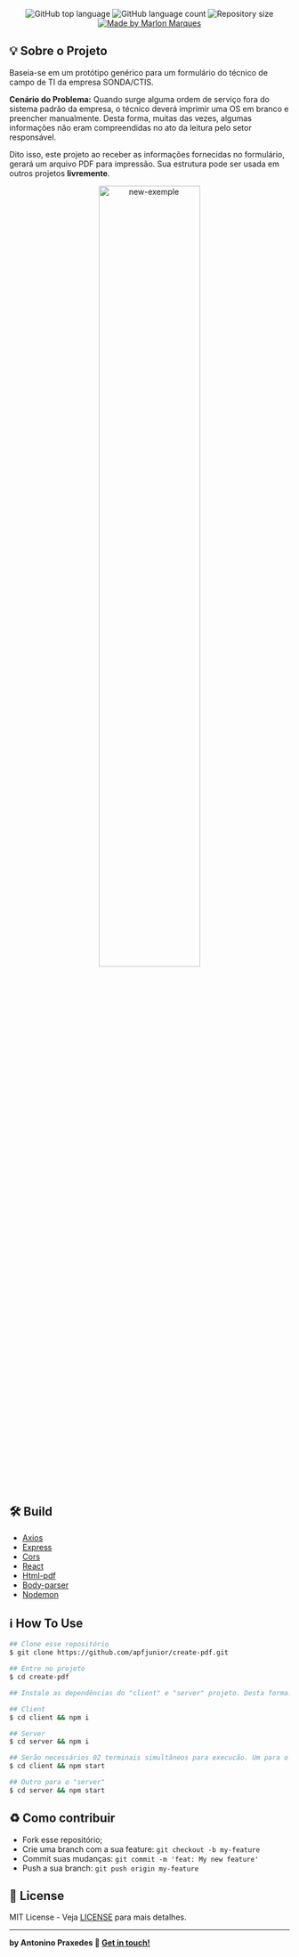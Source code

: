 <p align="center">
  <img alt="GitHub top language" src="https://img.shields.io/github/languages/top/apfjunior/create-pdf">
  <img alt="GitHub language count" src="https://img.shields.io/github/languages/count/apfjunior/create-pdf">
  <img alt="Repository size" src="https://img.shields.io/github/repo-size/apfjunior/create-pdf">
  <a href="https://github.com/apfjunior">
    <img alt="Made by Marlon Marques" src="https://img.shields.io/badge/made%20by-Antonino%20Praxedes-blue">
  </a>
</p>

## :bulb: Sobre o Projeto
Baseia-se em um protótipo genérico para um formulário do técnico de campo de TI da empresa SONDA/CTIS. 

**Cenário do Problema:**  Quando surge alguma ordem de serviço fora do sistema padrão da empresa, o técnico deverá imprimir uma OS em branco e preencher manualmente. Desta forma, muitas das vezes, algumas informações não eram compreendidas no ato da leitura pelo setor responsável.

Dito isso, este projeto ao receber as informações fornecidas no formulário, gerará um arquivo PDF para impressão. Sua estrutura pode ser usada em outros projetos **livremente**.

<p align="center">
  <img alt="new-exemple" src="client/src/assets/new-exemple.gif" width="60%">
</p>


## :hammer_and_wrench: Build
- [Axios](https://github.com/axios/axios)
- [Express](https://expressjs.com/)
- [Cors](https://github.com/expressjs/cors)
- [React](https://reactjs.org/)
- [Html-pdf](https://www.npmjs.com/package/html-pdf)
- [Body-parser](https://www.npmjs.com/package/body-parser)
- [Nodemon](https://www.npmjs.com/package/nodemon)


## :information_source: How To Use
```bash
## Clone esse repositório
$ git clone https://github.com/apfjunior/create-pdf.git

## Entre no projeto
$ cd create-pdf

## Instale as dependências do "client" e "server" projeto. Desta forma:

## Client
$ cd client && npm i

## Server
$ cd server && npm i

## Serão necessários 02 terminais simultâneos para execucão. Um para o "client" 
$ cd client && npm start

## Outro para o "server"
$ cd server && npm start
```

## :recycle: Como contribuir

- Fork esse repositório;
- Crie uma branch com a sua feature: `git checkout -b my-feature`
- Commit suas mudanças: `git commit -m 'feat: My new feature'`
- Push a sua branch: `git push origin my-feature`


## :memo:  License

MIT License - Veja [LICENSE](https://opensource.org/licenses/MIT) para mais detalhes.

-----
**by Antonino Praxedes :wave: [Get in touch!](https://www.linkedin.com/in/antoninopraxedes/)**




